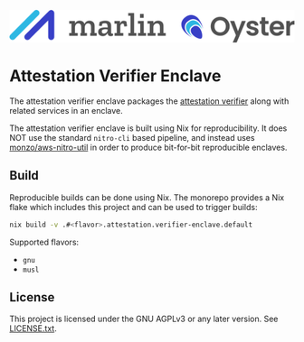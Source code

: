![Marlin Oyster Logo](./logo.svg)

# Attestation Verifier Enclave

The attestation verifier enclave packages the [attestation verifier](https://github.com/marlinprotocol/oyster-monorepo/tree/master/attestation/verifier) along with related services in an enclave.

The attestation verifier enclave is built using Nix for reproducibility. It does NOT use the standard `nitro-cli` based pipeline, and instead uses [monzo/aws-nitro-util](https://github.com/monzo/aws-nitro-util) in order to produce bit-for-bit reproducible enclaves.

## Build

Reproducible builds can be done using Nix. The monorepo provides a Nix flake which includes this project and can be used to trigger builds:

```bash
nix build -v .#<flavor>.attestation.verifier-enclave.default
```

Supported flavors:
- `gnu`
- `musl`

## License

This project is licensed under the GNU AGPLv3 or any later version. See [LICENSE.txt](./LICENSE.txt).
